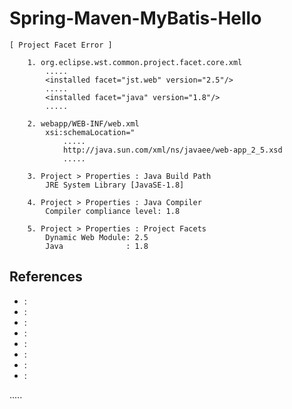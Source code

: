 Spring-Maven-MyBatis-Hello
==========================

```
[ Project Facet Error ]

    1. org.eclipse.wst.common.project.facet.core.xml
        .....
        <installed facet="jst.web" version="2.5"/>
        .....
        <installed facet="java" version="1.8"/>
        .....

    2. webapp/WEB-INF/web.xml
        xsi:schemaLocation="
            .....
            http://java.sun.com/xml/ns/javaee/web-app_2_5.xsd
            .....

    3. Project > Properties : Java Build Path
        JRE System Library [JavaSE-1.8]

    4. Project > Properties : Java Compiler
        Compiler compliance level: 1.8

    5. Project > Properties : Project Facets
        Dynamic Web Module: 2.5
        Java              : 1.8

```


References
----------
- []( ""):
- []( ""):
- []( ""):
- []( ""):
- []( ""):
- []( ""):
- []( ""):
- []( ""):

.....

